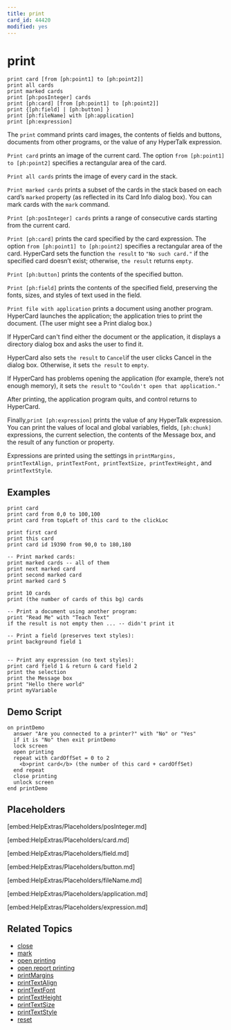 ```yaml
---
title: print
card_id: 44420
modified: yes
---
```


# print

```
print card [from [ph:point1] to [ph:point2]]
print all cards
print marked cards
print [ph:posInteger] cards
print [ph:card] [from [ph:point1] to [ph:point2]]
print {[ph:field] | [ph:button] }
print [ph:fileName] with [ph:application]
print [ph:expression]
```

The `print` command prints card images, the contents of fields and buttons, documents from other programs, or the value of any HyperTalk expression.

`Print card` prints an image of the current card. The option `from [ph:point1] to [ph:point2]` specifies a rectangular area of the card.

`Print all cards` prints the image of every card in the stack.

`Print marked cards` prints a subset of the cards in the stack based on each card’s `marked` property (as reflected in its Card Info dialog box). You can mark cards with the `mark` command.

`Print [ph:posInteger] cards` prints a range of consecutive cards starting from the current card.

`Print [ph:card]` prints the card specified by the card expression. The option `from [ph:point1] to [ph:point2]` specifies a rectangular area of the card. HyperCard sets the function `the result` to `"No such card."` if the specified card doesn’t exist; otherwise, `the result` returns `empty`.

`Print [ph:button]` prints the contents of the specified button.

`Print [ph:field]` prints the contents of the specified field, preserving the fonts, sizes, and styles of text used in the field.

`Print file with application` prints a document using another program. HyperCard launches the application; the application tries to print the document. (The user might see a Print dialog box.)

If HyperCard can't find either the document or the application, it displays a directory dialog box and asks the user to find it.

HyperCard also sets `the result` to `Cancel`if the user clicks Cancel in the dialog box. Otherwise, it sets `the result` to `empty`.

If HyperCard has problems opening the application (for example, there’s not enough memory), it sets `the result` to `"Couldn't open that application."`

After printing, the application program quits, and control returns to HyperCard.

Finally,`print [ph:expression]` prints the value of any HyperTalk expression. You can print the values of local and global variables, fields, `[ph:chunk]` expressions, the current selection, the contents of the Message box, and the result of any function or property.

Expressions are printed using the settings in `printMargins, printTextAlign, printTextFont, printTextSize, printTextHeight,` and `printTextStyle`.

## Examples

```
print card
print card from 0,0 to 100,100
print card from topLeft of this card to the clickLoc

print first card
print this card
print card id 19390 from 90,0 to 180,180

-- Print marked cards:
print marked cards -- all of them
print next marked card
print second marked card
print marked card 5

print 10 cards
print (the number of cards of this bg) cards

-- Print a document using another program:
print "Read Me" with "Teach Text"
if the result is not empty then ... -- didn't print it

-- Print a field (preserves text styles):
print background field 1


-- Print any expression (no text styles):
print card field 1 & return & card field 2
print the selection
print the Message box
print "Hello there world"
print myVariable
```

## Demo Script

```
on printDemo
  answer "Are you connected to a printer?" with "No" or "Yes"
  if it is "No" then exit printDemo
  lock screen
  open printing
  repeat with cardOffSet = 0 to 2
    <b>print card</b> (the number of this card + cardOffSet)
  end repeat
  close printing
  unlock screen
end printDemo
```

## Placeholders

[embed:HelpExtras/Placeholders/posInteger.md]

[embed:HelpExtras/Placeholders/card.md]

[embed:HelpExtras/Placeholders/field.md]

[embed:HelpExtras/Placeholders/button.md]

[embed:HelpExtras/Placeholders/fileName.md]

[embed:HelpExtras/Placeholders/application.md]

[embed:HelpExtras/Placeholders/expression.md]

## Related Topics

* [close](/HyperTalkReference/commands/close)
* [mark](/HyperTalkReference/commands/mark)
* [open printing](/HyperTalkReference/commands/open-printing)
* [open report printing](/HyperTalkReference/commands/open-report-printing)
* [printMargins](/HyperTalkReference/properties/printMargins)
* [printTextAlign](/HyperTalkReference/properties/printTextAlign)
* [printTextFont](/HyperTalkReference/properties/printTextFont)
* [printTextHeight](/HyperTalkReference/properties/printTextHeight)
* [printTextSize](/HyperTalkReference/properties/printTextSize)
* [printTextStyle](/HyperTalkReference/properties/printTextStyle)
* [reset](/HyperTalkReference/commands/reset)
